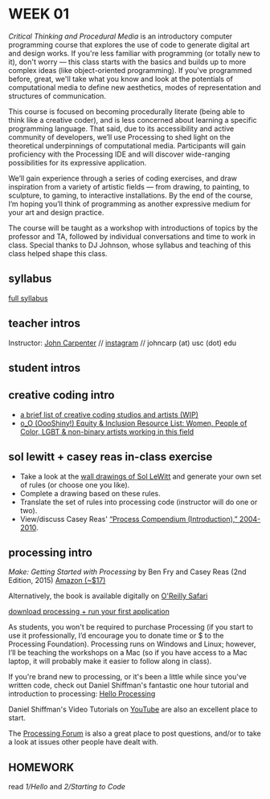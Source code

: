 # WEEK 01
_Critical Thinking and Procedural Media_ is an introductory computer programming course that explores the use of code to generate digital art and design works.  If you're less familiar with programming (or totally new to it), don't worry — this class starts with the basics and builds up to more complex ideas (like object-oriented programming). If you've programmed before, great, we'll take what you know and look at the potentials of computational media to define new aesthetics, modes of representation and structures of communication. 

This course is focused on becoming procedurally literate (being able to think like a creative coder), and is less concerned about learning a specific programming language. That said, due to its accessibility and active community of developers, we’ll use Processing to shed light on the theoretical underpinnings of computational media. Participants will gain proficiency with the Processing IDE and will discover wide-ranging possibilities for its expressive application. 

We’ll gain experience through a series of coding exercises, and draw inspiration from a variety of artistic fields — from drawing, to painting, to sculpture, to gaming, to interactive installations.  By the end of the course, I’m hoping you’ll think of programming as another expressive medium for your art and design practice.

The course will be taught as a workshop with introductions of topics by the professor and TA, followed by individual conversations and time to work in class. Special thanks to DJ Johnson, whose syllabus and teaching of this class helped shape this class.

## syllabus
[full syllabus](https://github.com/johnbcarpenter/USC_IML288/tree/master/PDF/IML288_syllabus_FALL2019.pdf)

## teacher intros
Instructor: [John Carpenter](http://johnbcarpenter.com) // [instagram](http://instagram.com/johnbcarpenter) // johncarp (at) usc (dot) edu

## student intros

## creative coding intro
- [a brief list of creative coding studios and artists (WIP)](https://github.com/johnbcarpenter/USC_IML288/tree/master/LINKS.md) 
- [o_O (OooShiny!) Equity & Inclusion Resource List: Women, People of Color, LGBT & non-binary artists working in this field
](https://docs.google.com/document/d/1JH52kQ0aMqtg4TvjWd1ezGRBsgzvBk0-tet4S7pC0Gs/edit)

## sol lewitt + casey reas in-class exercise
- Take a look at the [wall drawings of Sol LeWitt](https://massmoca.org/sol-lewitt/) and generate your own set of rules (or choose one you like).  
- Complete a drawing based on these rules.  
- Translate the set of rules into processing code (instructor will do one or two).
- View/discuss Casey Reas' [“Process Compendium (Introduction),” 2004-2010](https://vimeo.com/39078622).  

## processing intro
_Make: Getting Started with Processing_ by Ben Fry and Casey Reas (2nd Edition, 2015) 
[Amazon (~$17)](http://www.amazon.com/dp/1457187086)

Alternatively, the book is available digitally on [O'Reilly Safari](http://shop.oreilly.com/product/0636920031406.do)

[download processing + run your first application](https://processing.org/tutorials/gettingstarted/)

As students, you won't be required to purchase Processing (if you start to use it professionally, I’d encourage you to donate time or $ to the Processing Foundation). Processing runs on Windows and Linux; however, I’ll be teaching the workshops on a Mac (so if you have access to a Mac laptop, it will probably make it easier to follow along in class).

If you're brand new to processing, or it's been a little while since you've written code, check out Daniel Shiffman's fantastic one hour tutorial and introduction to processing: [Hello Processing](http://hello.processing.org)

Daniel Shiffman's Video Tutorials on [YouTube](https://www.youtube.com/watch?v=2VLaIr5Ckbs) are also an excellent place to start.

The [Processing Forum](https://discourse.processing.org/) is also a great place to post questions, and/or to take a look at issues other people have dealt with.

## HOMEWORK

read _1/Hello_ and  _2/Starting to Code_

